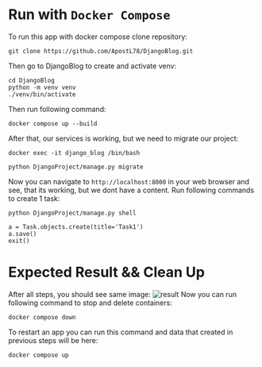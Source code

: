 # Run with `Docker Compose`
To run this app with docker compose clone repository:
```shell
git clone https://github.com/ApostL78/DjangoBlog.git
```
Then go to DjangoBlog to create and activate venv:
```shell
cd DjangoBlog
python -m venv venv
./venv/bin/activate
```
Then run following command:
```shell
docker compose up --build
```
After that, our services is working, but we need to migrate our project:
```shell
docker exec -it django_blog /bin/bash
```
```shell
python DjangoProject/manage.py migrate
```
Now you can navigate to `http://localhost:8000` in your web browser and see, that its working, but we dont have a content.
Run following commands to create 1 task:
```shell
python DjangoProject/manage.py shell
```
```pycon
a = Task.objects.create(title='Task1')
a.save()
exit()
```

# Expected Result && Clean Up
After all steps, you should see same image:
![result](https://github.com/ApostL78/DjangoBlog/blob/master/result.png?raw=true)
Now you can run following command to stop and delete containers:
```shell
docker compose down
```
To restart an app you can run this command and data that created in previous steps will be here:
```shell
docker compose up
```
